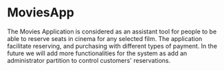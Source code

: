 # MoviesApp

The Movies Application is considered as an assistant tool for people to be able to reserve seats in cinema for any selected film. The application facilitate reserving, and purchasing with different types of payment. In the future we will add more functionalities for the system as add an administrator partition to control customers' reservations.
